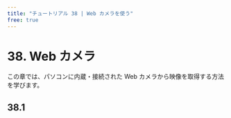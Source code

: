 ```yaml
---
title: "チュートリアル 38 | Web カメラを使う"
free: true
---
```


# 38. Web カメラ
この章では、パソコンに内蔵・接続された Web カメラから映像を取得する方法を学びます。

## 38.1 

```cpp

```

